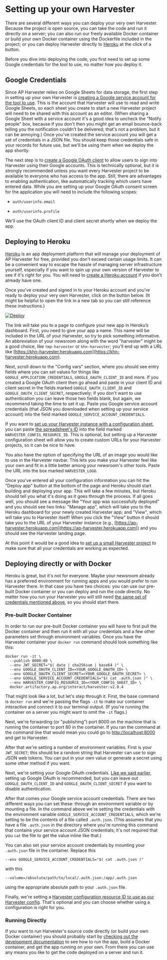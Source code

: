 Setting up your own Harvester
=============================

There are several different ways you can deploy your very own Harvester.
Because the project is open source, you can take the code and run it directly
on a server; you can also run our freely available Docker container or build
your own Docker container using the Dockerfile included in the project; or you
can deploy Harvester directly to [Heroku][] at the click of a button.

Before you dive into deploying the code, you first need to set up some Google
credentials for the tool to use, no matter how you deploy it.

## Google Credentials

Since AP Harvester relies on Google Sheets for data storage, the first step in
setting up your own Harvester is [creating a Google service account for the
tool to use][create-service-account]. This is the account that Harvester will
use to read and write Google Sheets, so each sheet you create to start a new
Harvester project will need to be shared with this account as an editor. (When
sharing a Google Sheet with a service account it's a good idea to uncheck the
"Notify people" box, because if you don't then you might get an email
bounce-back telling you the notification couldn't be delivered; that's not
a problem, but it can be annoying.) Once you've created the service account you
will get a set of credentials in a JSON file. You should keep those credentials
safe in your records for future use, but we'll be using them when we deploy the
app shortly.

The next step is to [create a Google OAuth client][create-oauth] to allow users
to sign into Harvester using their Google accounts. This is technically
optional, but it is strongly recommended unless you want every Harvester
project to be available to everyone who has access to the app. Still, there are
advantages to enabling authentication, like automatically tracking which users
have entered data. While you are setting up your Google OAuth consent screen
for the application you will need to include the following scopes:

* `auth/userinfo.email`

* `auth/userinfo.profile`

We'll use the OAuth client ID and client secret shortly when we deploy the app.

## Deploying to Heroku

[Heroku][] is an app deployment platform that will manage your deployment of AP
Harvester for free, provided you don't exceed certain usage limits. It can be
a convenient way to escape the hassle of managing server infrastructure
yourself, especially if you want to spin up your own version of Harvester to
see if it's right for you. You will need to [create a Heroku
account][heroku-create-account] if you don't already have one.

Once you've created and signed in to your Heroku account and you're ready to
deploy your very own Harvester, click on the button below. (It might be helpful
to open the link in a new tab so you can still reference these instructions.)

[![Deploy](https://www.herokucdn.com/deploy/button.svg)](https://heroku.com/deploy?template=https://github.com/associatedpress/harvester)

The link will take you to a page to configure your new app in Heroku’s
dashboard. First, you need to give your app a name. This name will be included
in the URL of your Harvester, so try to pick something informative. An
abbreviation of your newsroom along with the word "harvester" might be a good
choice, like `tmp-harvester` or `khn-harvester`; you'll end up with a URL like
[https://khn-harvester.herokuapp.com](https://khn-harvester.herokuapp.com).

Next, scroll down to the "Config vars" section, where you should see entry
fields where you can set values for things like
`GOOGLE_APPLICATION_CREDENTIALS`, `GOOGLE_OAUTH_CLIENT_ID` and more. If you
created a Google OAuth client then go ahead and paste in your client ID and
client secret in the fields marked `GOOGLE_OAUTH_CLIENT_ID` and
`GOOGLE_OAUTH_CLIENT_SECRET`, respectively; if you don't want to use
authentication you can leave those two fields blank, but again, we recommend
taking the time to set it up. Paste you Google service account credentials
(that JSON you downloaded when setting up your service account) into the field
marked `GOOGLE_SERVICE_ACCOUNT_CREDENTIALS`.

If you want to [set up your Harvester instance with a configuration
sheet][configuration-sheet], you can paste [the spreadsheet's
ID][google-spreadsheet-id] into the field marked
`HARVESTER_CONFIG_RESOURCE_ID`. This is optional, but setting up a Harvester
configuration sheet will allow you to create custom URLs for your Harvester
projects, so it can be nice to have.

You also have the option of specifying the URL of an image you would like to
use in the Harvester navbar. This lets you make your Harvester feel like your
own and fit in a little better among your newsroom's other tools. Paste the URL
into the box marked `HARVESTER_LOGO`.

Once you've entered all your configuration information you can hit the "Deploy
app" button at the bottom of the page and Heroku should start building and
deploying your app. This will take a few minutes, but Heroku should tell you
what it's doing as it goes through the process. If all goes well, you should
see a message like "Your app was successfully deployed" and you should see two
links: "Manage app", which will take you to the Heroku dashboard for your newly
created Harvester app; and "View", which will take you to Harvester itself!
When you click the "View" button it should take you to the URL of your
Harvester instance (e.g.,
[https://ap-harvester.herokuapp.com](https://ap-harvester.herokuapp.com)) and
you should see the Harvester landing page.

At this point it would be a good idea to [set up a small Harvester
project][first-project] to make sure that all your credentials are working as
expected.

## Deploying directly or with Docker

Heroku is great, but it's not for everyone. Maybe your newsroom already has
a preferred environment for running apps and you would prefer to run Harvester
there. In that case you have two choices: you can use our pre-built Docker
container or you can deploy and run the code directly. No matter how you run
your Harvester you will still need [the same set of credentials mentioned
above][setup-google-credentials], so you should start there.

### Pre-built Docker Container

In order to run our pre-built Docker container you will have to first pull the
Docker container and then run it with all your credentials and a few other
parameters set through environment variables. Once you have the Harvester
container your `docker run` command should look something like this:

```shell
docker run -it \
  --publish 8000:80 \
  --env JWT_SECRET="$( date | sha256sum | base64 )" \
  --env GOOGLE_OAUTH_CLIENT_ID=<YOUR_GOOGLE_OAUTH_ID> \
  --env GOOGLE_OAUTH_CLIENT_SECRET=<YOUR_GOOGLE_OAUTH_SECRET> \
  --env GOOGLE_SERVICE_ACCOUNT_CREDENTIALS="$( cat .auth.json )" \
  --env HARVESTER_CONFIG_RESOURCE_ID=<YOUR_CONFIG_SHEET_ID> \
  docker.artifactory.ap.org/interact/harvester:v2.0.4
```

That might look like a lot, but let's step through it. First, the base command
is `docker run` and we're passing the flags `-it` to make our container
interactive and connect it to our terminal output. (If you're running the
container on a server you might want to omit the `-it` flags.)

Next, we're forwarding (or "publishing") port 8000 on the machine that is
running the container to port 80 in the container. If you ran the command at
the command line that would mean you could go to
[http://localhost:8000](http://localhost:8000) and get to Harvester.

After that we're setting a number of environment variables. First is your
`JWT_SECRET`; this should be a random string that Harvester can use to sign
JSON web tokens. You can put in your own value or generate a secret using some
other method if you want.

Next, we're setting your Google OAuth credentials. [Like we said
earlier][setup-google-credentials], setting up Google OAuth is recommended, but
you can leave out `GOOGLE_OAUTH_CLIENT_ID` and `GOOGLE_OAUTH_CLIENT_SECRET` if
you want to disable authentication.

After that comes your Google service account credentials. There are two
different ways you can set these: through an environment variable or by
mounting a file. In the command above we're setting the credentials with the
environment variable `GOOGLE_SERVICE_ACCOUNT_CREDENTIALS`, which we're setting
to be the contents of a file called `.auth.json`. (This assumes that you have
a file `.auth.json` in the directory where you're running this command that
contains your service account JSON credentials; it's not required that you
`cat` the file to get the value inline like that.)

You can also set your service account credentials by mounting your `.auth.json`
file in the container. Replace this

```shell
--env GOOGLE_SERVICE_ACCOUNT_CREDENTIALS="$( cat .auth.json )"
```

with this

```shell
--volume=/absolute/path/to/local/.auth.json:/app/.auth.json
```

using the appropriate absolute path to your `.auth.json` file.

Finally, we're setting a [Harvester configuration resource ID to use as our
Harvester config][configuration-sheet]. That's optional and you can choose
whether using a configuration is right for you.

### Running Directly

If you want to run Harvester's source code directly (or build your own Docker
container) you should probably start by [checking out the development
documentation][development] to see how to run the app, build a Docker
container, and get the app running on your own. From there you can use any
means you like to get the code deployed on a server and run it.

[create-service-account]: https://cloud.google.com/iam/docs/creating-managing-service-accounts
[create-oauth]: https://support.google.com/cloud/answer/6158849?hl=en
[Heroku]: https://www.heroku.com/
[heroku-create-account]: https://signup.heroku.com/
[google-spreadsheet-id]: https://developers.google.com/sheets/api/guides/concepts#spreadsheet_id
[first-project]: ./first_project.md
[configuration-sheet]: ./configuration_resource.md
[setup-google-credentials]: ./setup.md#google-credentials
[development]: ./development.md
